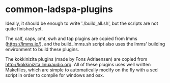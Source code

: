 # common-ladspa-plugins

Ideally, it should be enough to write './build_all.sh', but the scripts are not quite finished yet.

The calf, caps, cmt, swh and tap plugins are copied from lmms (https://lmms.io/), and the build_lmms.sh
script also uses the lmms' building environment to build these plugins.

The kokkinizita plugins (made by Fons Adriaensen) are copied from http://kokkinizita.linuxaudio.org.
All of these plugins uses well written Makefiles, which are simple to automatically
modify on the fly with a sed script in order to compile for windows and osx.


